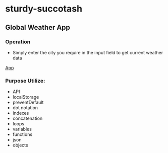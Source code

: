 # sturdy-succotash

## Global Weather App


### Operation

 - Simply enter the city you require in the input field to get current weather data
 
 
 [App](#)
 
 
### Purpose Utilize:

 - API
 - localStorage 
 - preventDefault 
 - dot notation 
 - indexes
 - concatenation 
 - loops
 - variables
 - functions
 - json 
 - objects 
 

